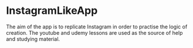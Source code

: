 # InstagramLikeApp
The aim of the app is to replicate Instagram in order to practise the logic of creation. 
The youtube and udemy lessons are used as the source of help and studying material.
